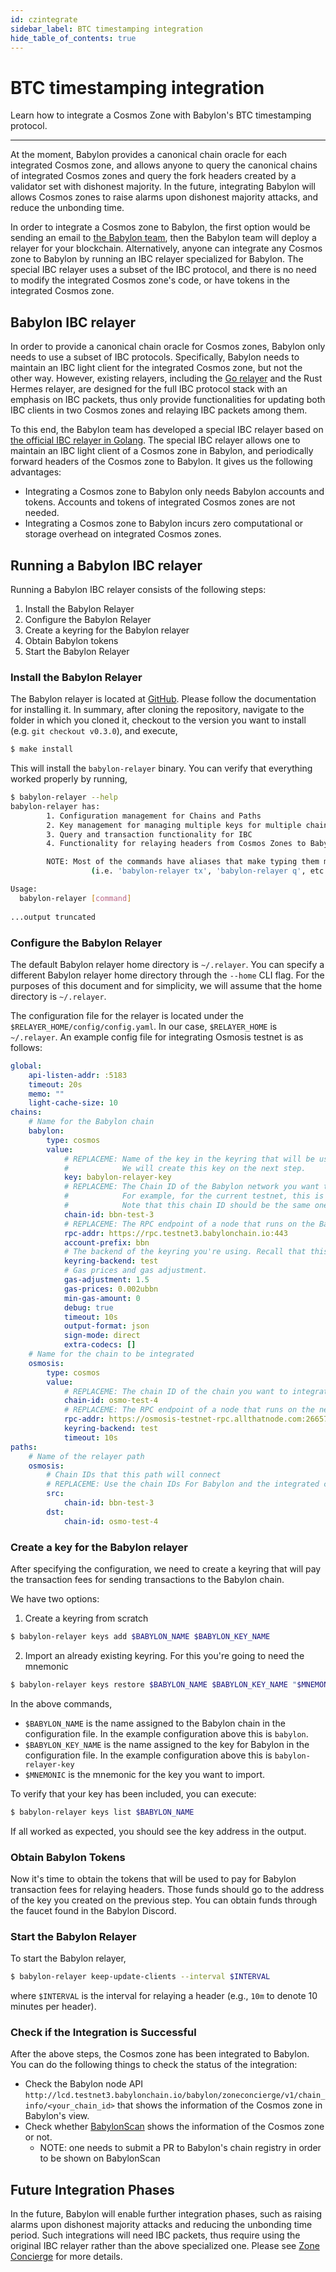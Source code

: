 ```yaml
---
id: czintegrate
sidebar_label: BTC timestamping integration
hide_table_of_contents: true
---
```


# BTC timestamping integration

Learn how to integrate a Cosmos Zone with Babylon's BTC timestamping protocol.

---

At the moment, Babylon provides a canonical chain oracle for each integrated Cosmos zone,
and allows anyone to query the canonical chains of integrated Cosmos zones and
query the fork headers created by a validator set with dishonest majority.
In the future, integrating Babylon will allows Cosmos zones to raise alarms upon
dishonest majority attacks, and reduce the unbonding time.

In order to integrate a Cosmos zone to Babylon,
the first option would be sending an email to [the Babylon team](mailto:admin@babylonchain.io),
then the Babylon team will deploy a relayer for your blockchain.
Alternatively, anyone can integrate any Cosmos zone to Babylon
by running an IBC relayer specialized for Babylon.
The special IBC relayer uses a subset of the IBC protocol,
and there is no need to modify the integrated Cosmos zone's code,
or have tokens in the integrated Cosmos zone.

## Babylon IBC relayer

In order to provide a canonical chain oracle for Cosmos zones,
Babylon only needs to use a subset of IBC protocols.
Specifically, Babylon needs to maintain an IBC light client for the integrated Cosmos zone,
but not the other way.
However, existing relayers, including the [Go relayer](https://github.com/cosmos/relayer)
and the Rust Hermes relayer, are designed for the full IBC protocol stack with an emphasis on
IBC packets, thus only provide functionalities for updating both IBC clients in two Cosmos zones and
relaying IBC packets among them.

To this end, the Babylon team has developed a special IBC relayer
based on [the official IBC relayer in Golang](https://github.com/cosmos/relayer).
The special IBC relayer allows one to maintain an IBC light client of a Cosmos zone in Babylon,
and periodically forward headers of the Cosmos zone to Babylon.
It gives us the following advantages:

- Integrating a Cosmos zone to Babylon only needs Babylon accounts and tokens. 
  Accounts and tokens of integrated Cosmos zones are not needed.
- Integrating a Cosmos zone to Babylon incurs zero computational
  or storage overhead on integrated Cosmos zones.

## Running a Babylon IBC relayer

Running a Babylon IBC relayer consists of the following steps:

1. Install the Babylon Relayer
2. Configure the Babylon Relayer
3. Create a keyring for the Babylon relayer
4. Obtain Babylon tokens
5. Start the Babylon Relayer

### Install the Babylon Relayer

The Babylon relayer is located at [GitHub](https://github.com/babylonchain/babylon-relayer).
Please follow the documentation for installing it.
In summary, after cloning the repository,
navigate to the folder in which you cloned it,
checkout to the version you want to install (e.g. `git checkout v0.3.0`),
and execute,

```bash
$ make install
```

This will install the `babylon-relayer` binary. You can verify that everything worked properly by running,
```bash
$ babylon-relayer --help
babylon-relayer has:
        1. Configuration management for Chains and Paths
        2. Key management for managing multiple keys for multiple chains
        3. Query and transaction functionality for IBC
        4. Functionality for relaying headers from Cosmos Zones to Babylon periodically

        NOTE: Most of the commands have aliases that make typing them much quicker
                  (i.e. 'babylon-relayer tx', 'babylon-relayer q', etc...)

Usage:
  babylon-relayer [command]
 
...output truncated
```

### Configure the Babylon Relayer

The default Babylon relayer home directory is `~/.relayer`.
You can specify a different Babylon relayer home directory through the `--home` CLI flag.
For the purposes of this document and for simplicity,
we will assume that the home directory is `~/.relayer`.

The configuration file for the relayer is located under the `$RELAYER_HOME/config/config.yaml`.
In our case, `$RELAYER_HOME` is `~/.relayer`.
An example config file for integrating Osmosis testnet is as follows:
```yaml
global:
    api-listen-addr: :5183
    timeout: 20s
    memo: ""
    light-cache-size: 10
chains:
    # Name for the Babylon chain
    babylon:
        type: cosmos
        value:
            # REPLACEME: Name of the key in the keyring that will be used to send transactions to Babylon.
            #            We will create this key on the next step.
            key: babylon-relayer-key
            # REPLACEME: The Chain ID of the Babylon network you want to connect to.
            #            For example, for the current testnet, this is `bbn-test-2`
            #            Note that this chain ID should be the same one you used for creating the keyring.
            chain-id: bbn-test-3
            # REPLACEME: The RPC endpoint of a node that runs on the Babylon network you want to connect to.
            rpc-addr: https://rpc.testnet3.babylonchain.io:443
            account-prefix: bbn
            # The backend of the keyring you're using. Recall that this should always be `test`.
            keyring-backend: test
            # Gas prices and gas adjustment.
            gas-adjustment: 1.5
            gas-prices: 0.002ubbn
            min-gas-amount: 0
            debug: true
            timeout: 10s
            output-format: json
            sign-mode: direct
            extra-codecs: []
    # Name for the chain to be integrated
    osmosis:
        type: cosmos
        value:
            # REPLACEME: The chain ID of the chain you want to integrate with Babylon
            chain-id: osmo-test-4
            # REPLACEME: The RPC endpoint of a node that runs on the network of the chain you want to integrate with Babylon.
            rpc-addr: https://osmosis-testnet-rpc.allthatnode.com:26657/
            keyring-backend: test
            timeout: 10s
paths:
    # Name of the relayer path
    osmosis:
        # Chain IDs that this path will connect
        # REPLACEME: Use the chain IDs For Babylon and the integrated chain you specified above.
        src:
            chain-id: bbn-test-3
        dst:
            chain-id: osmo-test-4
```

### Create a key for the Babylon relayer

After specifying the configuration,
we need to create a keyring that will pay the transaction fees for sending
transactions to the Babylon chain.

We have two options:
1. Create a keyring from scratch
```bash
$ babylon-relayer keys add $BABYLON_NAME $BABYLON_KEY_NAME
```
2. Import an already existing keyring. For this you're going to need the mnemonic
```bash
$ babylon-relayer keys restore $BABYLON_NAME $BABYLON_KEY_NAME "$MNEMONIC"
```

In the above commands,
- `$BABYLON_NAME` is the name assigned to the Babylon chain in the configuration file.
  In the example configuration above this is `babylon`.
- `$BABYLON_KEY_NAME` is the name assigned to the key for Babylon in the configuration file.
  In the example configuration above this is `babylon-relayer-key`
- `$MNEMONIC` is the mnemonic for the key you want to import.

To verify that your key has been included, you can execute:
```bash
$ babylon-relayer keys list $BABYLON_NAME
```
If all worked as expected, you should see the key address in the output.

### Obtain Babylon Tokens

Now it's time to obtain the tokens that will be used to pay for Babylon transaction fees
for relaying headers.
Those funds should go to the address of the key you created on the previous step.
You can obtain funds through the faucet found in the Babylon Discord.

### Start the Babylon Relayer

To start the Babylon relayer,

```bash
$ babylon-relayer keep-update-clients --interval $INTERVAL
```

where `$INTERVAL` is the interval for relaying a header (e.g., `10m` to denote 10 minutes per header).

### Check if the Integration is Successful

After the above steps, the Cosmos zone has been integrated to Babylon.
You can do the following things to check the status of the integration:
- Check the Babylon node API
  `http://lcd.testnet3.babylonchain.io/babylon/zoneconcierge/v1/chain_info/<your_chain_id>`
  that shows the information of the Cosmos zone in Babylon's view.
- Check whether [BabylonScan](https://babylonscan.io) shows
  the information of the Cosmos zone or not.
  - NOTE: one needs to submit a PR to Babylon's chain registry in order to be shown on BabylonScan

## Future Integration Phases

In the future, Babylon will enable further integration phases,
such as raising alarms upon dishonest majority attacks and
reducing the unbonding time period.
Such integrations will need IBC packets,
thus require using the original IBC relayer
rather than the above specialized one.
Please see [Zone Concierge](/docs/developer-guides/modules/zoneconcierge) for more details.
